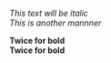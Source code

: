 *This text will be italic* <br/>
_This is another mannner_

**Twice for bold**<br/>
__Twice for bold__

